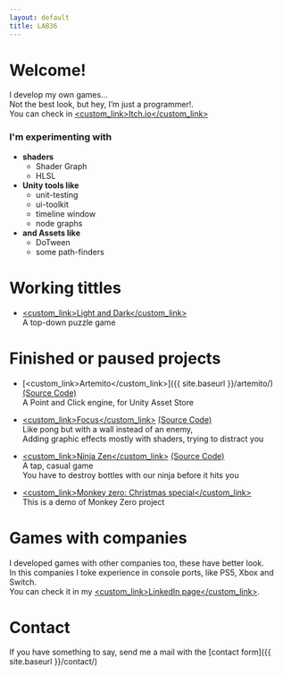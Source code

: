```yaml
---
layout: default
title: LAB36
---
```


# Welcome!

I develop my own games... 
<br />Not the best look, but hey, I’m just a programmer!.
<br />You can check in [<custom_link>Itch.io</custom_link>](https://nahuel36.itch.io/)

### I'm experimenting with 
- **shaders** 
  - Shader Graph
  - HLSL
- **Unity tools like**
  - unit-testing
  - ui-toolkit
  - timeline window
  - node graphs 
- **and Assets like**
  - DoTween
  - some path-finders

# Working tittles

* [<custom_link>Light and Dark</custom_link>](https://nahuel36.itch.io/light-and-dark)
<br /> A top-down puzzle game

# Finished or paused projects

* [<custom_link>Artemito</custom_link>]({{ site.baseurl }}/artemito/)[(Source Code)](https://github.com/nahuel36?tab=repositories&q=artemito&type=&language=&sort=)
<br /> A Point and Click engine, for Unity Asset Store

* [<custom_link>Focus</custom_link>](https://nahuel36.itch.io/focus) [(Source Code)](https://github.com/nahuel36/focus)
<br /> Like pong but with a wall instead of an enemy, 
<br /> Adding graphic effects mostly with shaders, trying to distract you

* [<custom_link>Ninja Zen</custom_link>](https://nahuel36.itch.io/ninja-zen) [(Source Code)](https://github.com/nahuel36/ninja-zen)
<br /> A tap, casual game
<br /> You have to destroy bottles with our ninja before it hits you

* [<custom_link>Monkey zero: Christmas special</custom_link>](https://nahuel36.itch.io/monkey-zero-christmas-special)
<br /> This is a demo of Monkey Zero project

# Games with companies

I developed games with other companies too, these have better look.
<br />In this companies I toke experience in console ports, like PS5, Xbox and Switch. 
<br />You can check it in my [<custom_link>LinkedIn page</custom_link>](https://www.linkedin.com/in/nahuel-muchetti-066abb77/).

# Contact

If you have something to say, send me a mail with the [contact form]({{ site.baseurl }}/contact/)
